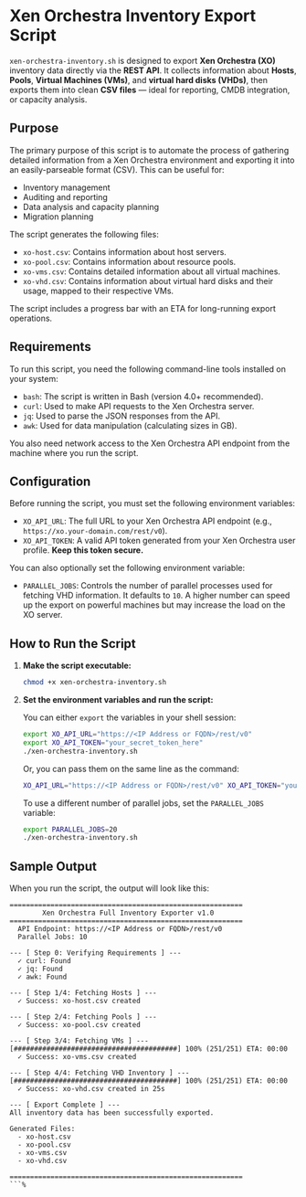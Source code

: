 # Xen Orchestra Inventory Export Script

`xen-orchestra-inventory.sh` is designed to export **Xen Orchestra (XO)** inventory data directly via the **REST API**. It collects information about **Hosts**, **Pools**, **Virtual Machines (VMs)**, and **virtual hard disks (VHDs)**, then exports them into clean **CSV files** — ideal for reporting, CMDB integration, or capacity analysis.

## Purpose

The primary purpose of this script is to automate the process of gathering detailed information from a Xen Orchestra environment and exporting it into an easily-parseable format (CSV). This can be useful for:

-   Inventory management
-   Auditing and reporting
-   Data analysis and capacity planning
-   Migration planning

The script generates the following files:
-   `xo-host.csv`: Contains information about host servers.
-   `xo-pool.csv`: Contains information about resource pools.
-   `xo-vms.csv`: Contains detailed information about all virtual machines.
-   `xo-vhd.csv`: Contains information about virtual hard disks and their usage, mapped to their respective VMs.

The script includes a progress bar with an ETA for long-running export operations.

## Requirements

To run this script, you need the following command-line tools installed on your system:

-   `bash`: The script is written in Bash (version 4.0+ recommended).
-   `curl`: Used to make API requests to the Xen Orchestra server.
-   `jq`: Used to parse the JSON responses from the API.
-   `awk`: Used for data manipulation (calculating sizes in GB).

You also need network access to the Xen Orchestra API endpoint from the machine where you run the script.

## Configuration

Before running the script, you must set the following environment variables:

-   `XO_API_URL`: The full URL to your Xen Orchestra API endpoint (e.g., `https://xo.your-domain.com/rest/v0`).
-   `XO_API_TOKEN`: A valid API token generated from your Xen Orchestra user profile. **Keep this token secure.**

You can also optionally set the following environment variable:

-   `PARALLEL_JOBS`: Controls the number of parallel processes used for fetching VHD information. It defaults to `10`. A higher number can speed up the export on powerful machines but may increase the load on the XO server.

## How to Run the Script

1.  **Make the script executable:**
    ```sh
    chmod +x xen-orchestra-inventory.sh
    ```

2.  **Set the environment variables and run the script:**

    You can either `export` the variables in your shell session:
    ```sh
    export XO_API_URL="https://<IP Address or FQDN>/rest/v0"
    export XO_API_TOKEN="your_secret_token_here"
    ./xen-orchestra-inventory.sh
    ```

    Or, you can pass them on the same line as the command:
    ```sh
    XO_API_URL="https://<IP Address or FQDN>/rest/v0" XO_API_TOKEN="your_secret_token_here" ./xen-orchestra-inventory.sh
    ```

    To use a different number of parallel jobs, set the `PARALLEL_JOBS` variable:
    ```sh
    export PARALLEL_JOBS=20
    ./xen-orchestra-inventory.sh
    ```

## Sample Output

When you run the script, the output will look like this:

```text
=========================================================
        Xen Orchestra Full Inventory Exporter v1.0
=========================================================
  API Endpoint: https://<IP Address or FQDN>/rest/v0
  Parallel Jobs: 10

--- [ Step 0: Verifying Requirements ] ---
  ✓ curl: Found
  ✓ jq: Found
  ✓ awk: Found

--- [ Step 1/4: Fetching Hosts ] ---
  ✓ Success: xo-host.csv created

--- [ Step 2/4: Fetching Pools ] ---
  ✓ Success: xo-pool.csv created

--- [ Step 3/4: Fetching VMs ] ---
[########################################] 100% (251/251) ETA: 00:00
  ✓ Success: xo-vms.csv created

--- [ Step 4/4: Fetching VHD Inventory ] ---
[########################################] 100% (251/251) ETA: 00:00
  ✓ Success: xo-vhd.csv created in 25s

--- [ Export Complete ] ---
All inventory data has been successfully exported.

Generated Files:
  - xo-host.csv
  - xo-pool.csv
  - xo-vms.csv
  - xo-vhd.csv

=========================================================
```%
